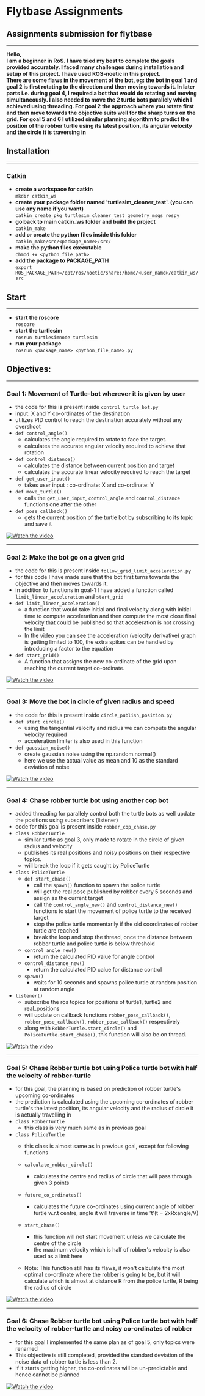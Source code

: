# Flytbase Assignments

## Assignments submission for flytbase

---

**Hello,  
I am a beginner in RoS. I have tried my best to complete the goals provided accurately. I faced many challenges during installation and setup of this project.
I have used ROS-noetic in this project.  
    There are some flaws in the movement of the bot, eg: the bot in goal 1 and goal 2 is first rotating to the direction and then moving towards it.
In later parts i.e. during goal 4, I required a bot that would do rotating and moving simultaneously. I also needed to move the 2 turtle bots parallely which I achieved using threading.
For goal 2 the approach where you rotate first and then move towards the objective suits well for the sharp turns on the grid.
For goal 5 and 6 I utilized similar planning algorithm to predict the position of the robber turtle using its latest position, its angular velocity and the circle it is traversing in**
## Installation

---
### Catkin

- **create a workspace for catkin**  
 `mkdir catkin_ws`
- **create your package folder named 'turtlesim_cleaner_test'. (you can use any name if you want)**  
`catkin_create_pkg turtlesim_cleaner_test geometry_msgs rospy`
- **go back to main catkin_ws folder and build the project**  
`catkin_make`
- **add or create the python files inside this folder**  
`catkin_make/src/<package_name>/src/`
- **make the python files executable**  
`chmod +x <python_file_path>`
- **add the package to PACKAGE_PATH**  
`export ROS_PACKAGE_PATH=/opt/ros/noetic/share:/home/<user_name>/catkin_ws/src`

## Start

---
- **start the roscore**  
 `roscore`
- **start the turtlesim**  
`rosrun turtlesimnode turtlesim`  
- **run your package**  
`rosrun <package_name> <python_file_name>.py`  

## Objectives: 

---
### Goal 1: Movement of Turtle-bot wherever it is given by user
- the code for this is present inside `control_turtle_bot.py`
- input: X and Y co-ordinates of the destination
- utilizes PID control to reach the destination accurately without any overshoot
- `def control_angle()`
  - calculates the angle required to rotate to face the target.
  - calculates the accurate angular velocity required to achieve that rotation
- `def control_distance()`
  - calculates the distance between current position and target
  - calculates the accurate linear velocity required to reach the target
- `def get_user_input()`
  - takes user input : co-ordinate: X and co-ordinate: Y
- `def move_turtle()`
  - calls the `get_user_input`, `control_angle` and `control_distance` functions one after the other
- `def pose_callback()`
  - gets the current position of the turtle bot by subscribing to its topic and save it
  
[![Watch the video](videos/goal_1_control_turtle.gif)](videos/goal_1_control_turtle.gif)

---
### Goal 2: Make the bot go on a given grid
- the code for this is present inside `follow_grid_limit_acceleration.py`
- for this code I have made sure that the bot first turns towards the objective and then moves towards it.
- in addition to functions in goal-1 I have added a function called `limit_linear_acceleration` and `start_grid`
- `def limit_linear_acceleration()`
  - a function that would take initial and final velocity along with initial time to compute acceleration and then compute the most close final velocity that could be published so that acceleration is not crossing the limit
  - In the video you can see the acceleration (velocity derivative) graph is getting limited to 100, the extra spikes can be handled by introducing a factor to the equation
- `def start_grid()`
  - A function that assigns the new co-ordinate of the grid upon reaching the current target co-ordinate.

[![Watch the video](videos/goal_2_follow_grid_with_limit_on_acceleration.gif)](videos/goal_2_follow_grid_with_limit_on_acceleration.gif)

---
### Goal 3: Move the bot in circle of given radius and speed
- the code for this is present inside `circle_publish_position.py`
- `def start circle()`
  - using the tangential velocity and radius we can compute the angular velocity required
  - acceleration limiter is also used in this function
- `def gaussian_noise()`
  - create gaussian noise using the np.random.normal()
  - here we use the actual value as mean and 10 as the standard deviation of noise

[![Watch the video](videos/goal_3_circular_path_publish_pose_and_noise.gif)](videos/goal_3_circular_path_publish_pose_and_noise.gif)

---
### Goal 4: Chase robber turtle bot using another cop bot
- added threading for parallely control both the turtle bots as well update the positions using subscribers (listener)
- code for this goal is present inside `robber_cop_chase.py`
- `class RobberTurtle`
  - similar turtle as goal 3, only made to rotate in the circle of given radius and velocity
  - publishes its real positions and noisy positions on their respective topics.
  - will break the loop if it gets caught by PoliceTurtle
- `class PoliceTurtle`
  - `def start_chase()`
    - call the `spawn()` function to spawn the police turtle
    - will get the real pose published by robber every 5 seconds and assign as the current target
    - call the `control_angle_new()` and `control_distance_new()` functions to start the movement of police turtle to the received target
    - stop the police turtle momentarily if the old coordinates of robber turtle are reached
    - break the loop and stop the thread, once the distance between robber turtle and police turtle is below threshold
  - `control_angle_new()`
    - return the calculated PID value for angle control
  - `control_distance_new()`
    - return the calculated PID calue for distance control
  - `spawn()`
    - waits for 10 seconds and spawns police turtle at random position at random angle
- `listener()`
  - subscribe the ros topics for positions of turtle1, turtle2 and real_positions
  - will update on callback functions `robber_pose_callback()`, `robber_pose_callback()`, `robber_pose_callback()` respectively
  - along with `RobberTurtle.start_circle()` and `PoliceTurtle.start_chase()`, this function will also be on thread.

[![Watch the video](videos/goal_4_robber_cop_chase.gif)](videos/goal_4_robber_cop_chase.gif)

---
### Goal 5: Chase Robber turtle bot using Police turtle bot with half the velocity of robber-turtle
- for this goal, the planning is based on prediction of robber turtle's upcoming co-ordinates
- the prediction is calculated using the upcoming co-ordinates of robber turtle's the latest position, its angular velocity and the radius of circle it is actually travelling in
- `class RobberTurtle`
  - this class is very much same as in previous goal
- `class PoliceTurtle`
  - this class is almost same as in previous goal, except for following functions
  - `calculate_robber_circle()`
    - calculates the centre and radius of circle that will pass through given 3 points
  - `future_co_ordinates()`
    - calculates the future co-ordinates using current angle of robber turtle w.r.t centre, angle it will traverse in time 't'(t = 2xRxangle/V)
  - `start_chase()`
    - this function will not start movement unless we calculate the centre of the circle
    - the maximum velocity which is half of robber's velocity is also used as a limit here
  
  - Note: This function still has its flaws, it won't calculate the most optimal co-ordinate where the robber is 
going to be, but it will calculate which is almost at distance R from the police turtle, R being the radius of circle

[![Watch the video](videos/goal_5_robber_slow_cop_planned_chase.gif)](videos/goal_5_robber_slow_cop_planned_chase.gif)

---
### Goal 6: Chase Robber turtle bot using Police turtle bot with half the velocity of robber-turtle and noisy co-ordinates of robber
- for this goal I implemented the same plan as of goal 5, only topics were renamed
- This objective is still completed, provided the standard deviation of the noise data of robber turtle is less than 2.
- If it starts getting higher, the co-ordinates will be un-predictable and hence cannot be planned

[![Watch the video](videos/goal_6_chase_noisy.gif)](videos/goal_6_chase_noisy.gif)


